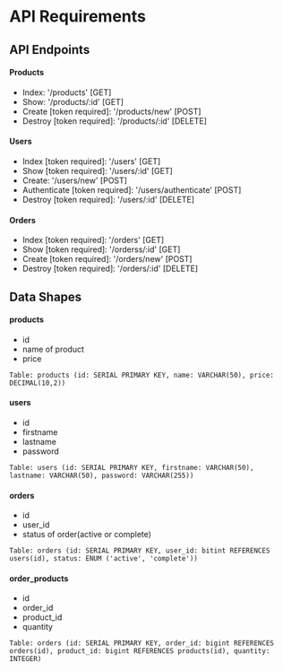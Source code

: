 # API Requirements

## API Endpoints

#### Products

- Index: '/products' [GET]
- Show: '/products/:id' [GET]
- Create [token required]: '/products/new' [POST]
- Destroy [token required]: '/products/:id' [DELETE]

#### Users

- Index [token required]: '/users' [GET]
- Show [token required]: '/users/:id' [GET]
- Create: '/users/new' [POST]
- Authenticate [token required]: '/users/authenticate' [POST]
- Destroy [token required]: '/users/:id' [DELETE]

#### Orders

- Index [token required]: '/orders' [GET]
- Show [token required]: '/orderss/:id' [GET]
- Create [token required]: '/orders/new' [POST]
- Destroy [token required]: '/orders/:id' [DELETE]

## Data Shapes

#### products

- id
- name of product
- price

```
Table: products (id: SERIAL PRIMARY KEY, name: VARCHAR(50), price: DECIMAL(10,2))
```

#### users

- id
- firstname
- lastname
- password

```
Table: users (id: SERIAL PRIMARY KEY, firstname: VARCHAR(50), lastname: VARCHAR(50), password: VARCHAR(255))
```

#### orders

- id
- user_id
- status of order(active or complete)

```
Table: orders (id: SERIAL PRIMARY KEY, user_id: bitint REFERENCES users(id), status: ENUM ('active', 'complete'))
```

#### order_products

- id
- order_id
- product_id
- quantity

```
Table: orders (id: SERIAL PRIMARY KEY, order_id: bigint REFERENCES orders(id), product_id: bigint REFERENCES products(id), quantity: INTEGER)
```
